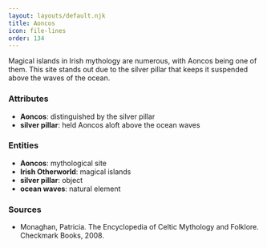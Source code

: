 ```yaml
---
layout: layouts/default.njk
title: Aoncos
icon: file-lines
order: 134
---
```

Magical islands in Irish mythology are numerous, with Aoncos being one of them. This site stands out due to the silver pillar that keeps it suspended above the waves of the ocean.

### Attributes

- **Aoncos**: distinguished by the silver pillar
- **silver pillar**: held Aoncos aloft above the ocean waves

### Entities

- **Aoncos**: mythological site
- **Irish Otherworld**: magical islands
- **silver pillar**: object
- **ocean waves**: natural element

### Sources

- Monaghan, Patricia. The Encyclopedia of Celtic Mythology and Folklore. Checkmark Books, 2008.

